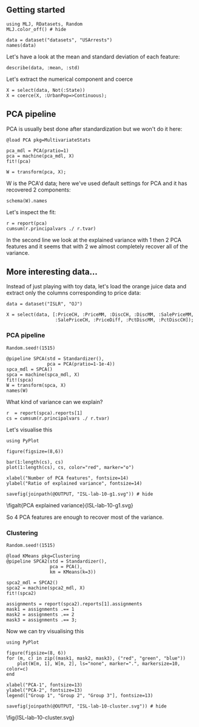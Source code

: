 <!--This file was generated, do not modify it.-->
## Getting started

```julia:ex1
using MLJ, RDatasets, Random
MLJ.color_off() # hide

data = dataset("datasets", "USArrests")
names(data)
```

Let's have a look at the mean and standard deviation of each feature:

```julia:ex2
describe(data, :mean, :std)
```

Let's extract the numerical component and coerce

```julia:ex3
X = select(data, Not(:State))
X = coerce(X, :UrbanPop=>Continuous);
```

## PCA pipeline

PCA is usually best done after standardization but we won't do it here:

```julia:ex4
@load PCA pkg=MultivariateStats

pca_mdl = PCA(pratio=1)
pca = machine(pca_mdl, X)
fit!(pca)

W = transform(pca, X);
```

W is the PCA'd data; here we've used default settings for PCA and it has recovered 2 components:

```julia:ex5
schema(W).names
```

Let's inspect the fit:

```julia:ex6
r = report(pca)
cumsum(r.principalvars ./ r.tvar)
```

In the second line we look at the explained variance with 1 then 2 PCA features and it seems that with 2 we almost completely recover all of the variance.

## More interesting data...

Instead of just playing with toy data, let's load the orange juice data and extract only the columns corresponding to price data:

```julia:ex7
data = dataset("ISLR", "OJ")

X = select(data, [:PriceCH, :PriceMM, :DiscCH, :DiscMM, :SalePriceMM,
                  :SalePriceCH, :PriceDiff, :PctDiscMM, :PctDiscCH]);
```

### PCA pipeline

```julia:ex8
Random.seed!(1515)

@pipeline SPCA(std = Standardizer(),
               pca = PCA(pratio=1-1e-4))
spca_mdl = SPCA()
spca = machine(spca_mdl, X)
fit!(spca)
W = transform(spca, X)
names(W)
```

What kind of variance can we explain?

```julia:ex9
r  = report(spca).reports[1]
cs = cumsum(r.principalvars ./ r.tvar)
```

Let's visualise this

```julia:ex10
using PyPlot

figure(figsize=(8,6))

bar(1:length(cs), cs)
plot(1:length(cs), cs, color="red", marker="o")

xlabel("Number of PCA features", fontsize=14)
ylabel("Ratio of explained variance", fontsize=14)

savefig(joinpath(@OUTPUT, "ISL-lab-10-g1.svg")) # hide
```

\figalt{PCA explained variance}{ISL-lab-10-g1.svg}

So 4 PCA features are enough to recover most of the variance.

### Clustering

```julia:ex11
Random.seed!(1515)

@load KMeans pkg=Clustering
@pipeline SPCA2(std = Standardizer(),
                pca = PCA(),
                km = KMeans(k=3))

spca2_mdl = SPCA2()
spca2 = machine(spca2_mdl, X)
fit!(spca2)

assignments = report(spca2).reports[1].assignments
mask1 = assignments .== 1
mask2 = assignments .== 2
mask3 = assignments .== 3;
```

Now we can  try visualising this

```julia:ex12
using PyPlot

figure(figsize=(8, 6))
for (m, c) in zip((mask1, mask2, mask3), ("red", "green", "blue"))
    plot(W[m, 1], W[m, 2], ls="none", marker=".", markersize=10, color=c)
end

xlabel("PCA-1", fontsize=13)
ylabel("PCA-2", fontsize=13)
legend(["Group 1", "Group 2", "Group 3"], fontsize=13)

savefig(joinpath(@OUTPUT, "ISL-lab-10-cluster.svg")) # hide
```

\fig{ISL-lab-10-cluster.svg}

